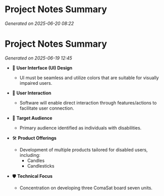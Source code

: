 # Project Notes Summary

*Generated on 2025-06-20 08:22*

# Project Notes Summary

*Generated on 2025-06-19 12:45*

- 🎨 **User Interface (UI) Design**
  - UI must be seamless and utilize colors that are suitable for visually impaired users.

- 🤝 **User Interaction**
  - Software will enable direct interaction through features/actions to facilitate user connection.

- 🎯 **Target Audience**
  - Primary audience identified as individuals with disabilities.

- 🛠️ **Product Offerings**
  - Development of multiple products tailored for disabled users, including:
    - Candles
    - Candlesticks

- 🛡️ **Technical Focus**
  - Concentration on developing three ComaSat board seven units.
